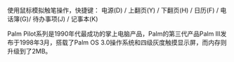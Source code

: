 使用鼠标模拟触笔操作，快捷键：
电源(D) / 上翻页(Y) / 下翻页(H) / 日历(F) / 电话簿(G)/ 待办事项(J) / 记事本(K)

Palm Pilot系列是1990年代最成功的掌上电脑产品，Palm的第三代产品Palm III发布于1998年3月，搭载了Palm OS 3.0操作系统和四级灰度触摸显示屏，而内存则升级到了2MB。